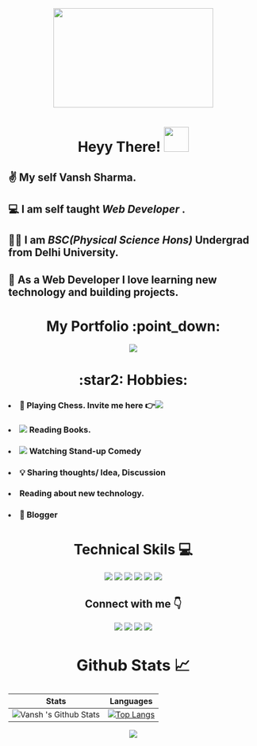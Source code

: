 <!--Gif-->
<div align="center"><img src="https://images.unsplash.com/photo-1438786657495-640937046d18?ixlib=rb-1.2.1&ixid=MnwxMjA3fDB8MHxwaG90by1wYWdlfHx8fGVufDB8fHx8&auto=format&fit=crop&w=750&q=80" width="80%" height="200px"></div>



 

<!--Intro-->
<div align="center"><h1><b>  Heyy There! <img src="https://media.tenor.com/images/f580b40a349dcb2d7cb93573e2329061/tenor.gif" width="50"/>
</b></h1></div>

## ✌️ My self **Vansh Sharma**. ##

## 💻 I am self taught **_Web Developer_** . ##

## 👨‍🎓 I am **_BSC(Physical Science Hons)_** Undergrad from Delhi University.

## 📌 As a Web Developer  I love learning new technology and building projects. ##

<div align="center"><h1> My Portfolio :point_down: </h1>
<a href="https://vanshsharma.netlify.app/" target="_blank"><img src="https://img.icons8.com/clouds/80/000000/resume.png" style="vertical-align:top"></a> 
</div>



<!-- Hobbies -->
<div align="center"><h1> :star2: Hobbies: </h1></div> 

### <li>:horse: Playing Chess. Invite me here :point_right:<a href="https://www.chess.com/member/vanshsh2701" target="_blank"/><img src="https://img.icons8.com/clouds/50/000000/rook.png"/></a></li>

### <li><img src="https://img.icons8.com/plasticine/30/000000/books.png"/> Reading Books.</li>

### <li><img src="https://img.icons8.com/offices/30/000000/theatre-mask.png"/> Watching Stand-up Comedy</li>

### <li>:bulb: Sharing thoughts/ Idea, Discussion</li>

### <li> Reading about new technology.</li>

### <li>:pencil: Blogger </li>


<!--Technical skills-->
<div align="center"><h1> Technical Skils 💻 </h1>
<img src="https://img.icons8.com/dusk/50/000000/html-5.png"/>
<img src="https://img.icons8.com/dusk/50/000000/css3.png"/>
<img src="https://img.icons8.com/color/50/000000/sass-avatar.png"/>
<img src="https://img.icons8.com/color/50/000000/git.png"/>
<img src="https://img.icons8.com/dusk/50/000000/javascript-logo.png"/>
<img src="https://cdn1.iconfinder.com/data/icons/logos-and-brands-3/512/205_Markdown_logo_logos-50.png" background-color=fff/>
</div>


<!--Contact-->
<div align="center"> <h2> Connect with me 👇</h2>  
 <a href="https://twitter.com/Vanshsh2701" target="_blank"><img src="https://img.icons8.com/clouds/60/000000/twitter.png"/></a>
 <a href="https://www.linkedin.com/in/vanshsharma27/" target="_blank"><img src="https://img.icons8.com/bubbles/60/000000/linkedin.png"/></a> 
 <a href="mailto:vanshsharma9354@gmail.com" target="_blank"><img src="https://img.icons8.com/clouds/60/000000/gmail.png"/></a>
 <a href ="https://vanshsharma.hashnode.dev/" target="_blank"><img src="https://img.icons8.com/office/50/000000/blog.png"/></a>
</div>  



<!--Github Stats-->
## <div align="center"><h2>Github Stats 📈 </h2>

Stats | Languages
------| ----------
![Vansh 's Github Stats](https://github-readme-stats.vercel.app/api?username=VanshSh&show_icons=true&theme=radical) |  [![Top Langs](https://github-readme-stats.vercel.app/api/top-langs/?username=VanshSh)](https://github.com/anuraghazra/github-readme-stats)

 
<p align='center'><img src='https://visitor-badge.laobi.icu/badge?page_id=VanshSh'></p>
